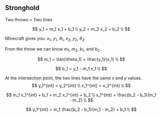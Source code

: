 ## Stronghold

Two throws = Two lines

$$
y_1 = m_1 x_1 + b_1 \\
y_2 = m_2 x_2 + b_2 \\
$$

Minecraft gives you: $x_1$, $y_1$, $\theta_1$, $x_2$, $y_2$, $\theta_2$.

From the throw we can know $m_1$, $m_2$, $b_1$, and $b_2$.

$$
m_1 = \tan(\theta_1) = \frac{y_1}{x_1} \\
$$

$$
b_1 = y_1 - m_1 x_1 \\
$$


At the intersection point, the two lines have the same $x$ and $y$ values.
$$
y_1^{int} = y_2^{int} \\
x_1^{int} = x_2^{int} \\
$$

$$
m_1 x_1^{int} + b_1 = m_2 x_1^{int} + b_2 \\
x_1^{int} = \frac{b_2 - b_1}{m_1 - m_2} \\
$$

$$
y_1^{int} = m_1 \frac{b_2 - b_1}{m_1 - m_2} + b_1 \\
$$